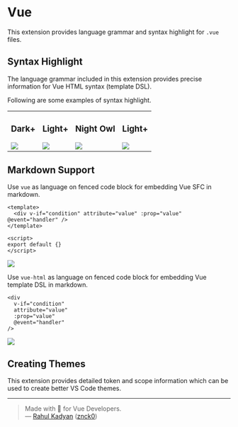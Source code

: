 # Vue

This extension provides language grammar and syntax highlight for `.vue` files.

## Syntax Highlight

The language grammar included in this extension provides precise information for
Vue HTML syntax (template DSL).

Following are some examples of syntax highlight.

<table border="0">
  <tbody>
  <tr>
    <td>
      <h3>Dark+</h3>
      <img src="https://raw.githubusercontent.com/znck/vue-developer-experience/master/extensions/vscode-vue/demo/Dark.png">
    </td>
    <td>
      <h3>Light+</h3>
      <img src="https://raw.githubusercontent.com/znck/vue-developer-experience/master/extensions/vscode-vue/demo/Light.png">
    </td>
    <td>
      <h3>Night Owl</h3>
      <img src="https://raw.githubusercontent.com/znck/vue-developer-experience/master/extensions/vscode-vue/demo/NightOwl.png">
    </td>
    <td>
      <h3>Light+</h3>
      <img src="https://raw.githubusercontent.com/znck/vue-developer-experience/master/extensions/vscode-vue/demo/NightOwl.png">
    </td>
  </tr>
  </tbody>
</table>

## Markdown Support

Use `vue` as language on fenced code block
for embedding Vue SFC in markdown.

```vue
<template>
  <div v-if="condition" attribute="value" :prop="value" @event="handler" />
</template>

<script>
export default {}
</script>
```

![](https://raw.githubusercontent.com/znck/vue-developer-experience/master/extensions/vscode-vue/demo/FencedCodeBlock-Vue.png)

Use `vue-html` as language on fenced code block
for embedding Vue template DSL in markdown.

```vue-html
<div
  v-if="condition"
  attribute="value"
  :prop="value"
  @event="handler"
/>
```

![](https://raw.githubusercontent.com/znck/vue-developer-experience/master/extensions/vscode-vue/demo/FencedCodeBlock-VueHTML.png)

## Creating Themes

This extension provides detailed token and scope information which can be
used to create better VS Code themes.

---

> Made with 💚 for Vue Developers.  
> — [Rahul Kadyan](https://znck.me) ([znck0](https://twitter.com/znck0))
